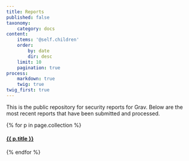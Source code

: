 ```yaml
---
title: Reports
published: false
taxonomy:
    category: docs
content:
    items: '@self.children'
    order:
        by: date
        dir: desc
    limit: 10
    pagination: true
process:
    markdown: true
    twig: true
twig_first: true
---
```


This is the public repository for security reports for Grav. Below are the most recent reports that have been submitted and processed.

{% for p in page.collection %}
  <a href="{{ p.url }}">
    <h4>{{ p.title }}</h4>
  </a>
{% endfor %}